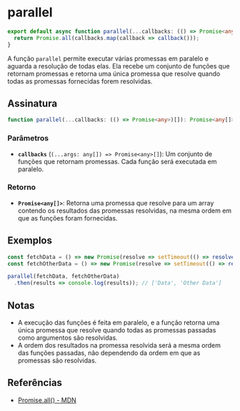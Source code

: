 # parallel

```typescript
export default async function parallel(...callbacks: (() => Promise<any>)[]) {
  return Promise.all(callbacks.map(callback => callback()));
}
```

A função `parallel` permite executar várias promessas em paralelo e aguarda a resolução de todas elas. Ela recebe um conjunto de funções que retornam promessas e retorna uma única promessa que resolve quando todas as promessas fornecidas forem resolvidas.

## Assinatura

```typescript
function parallel(...callbacks: (() => Promise<any>)[]): Promise<any[]>;
```

### Parâmetros

- **`callbacks`** (`(...args: any[]) => Promise<any>[]`): Um conjunto de funções que retornam promessas. Cada função será executada em paralelo.

### Retorno

- **`Promise<any[]>`**: Retorna uma promessa que resolve para um array contendo os resultados das promessas resolvidas, na mesma ordem em que as funções foram fornecidas.

## Exemplos

```typescript
const fetchData = () => new Promise(resolve => setTimeout(() => resolve('Data'), 1000));
const fetchOtherData = () => new Promise(resolve => setTimeout(() => resolve('Other Data'), 500));

parallel(fetchData, fetchOtherData)
  .then(results => console.log(results)); // ['Data', 'Other Data']
```

## Notas

- A execução das funções é feita em paralelo, e a função retorna uma única promessa que resolve quando todas as promessas passadas como argumentos são resolvidas.
- A ordem dos resultados na promessa resolvida será a mesma ordem das funções passadas, não dependendo da ordem em que as promessas são resolvidas.

## Referências

- [Promise.all() - MDN](https://developer.mozilla.org/en-US/docs/Web/JavaScript/Reference/Global_Objects/Promise/all)